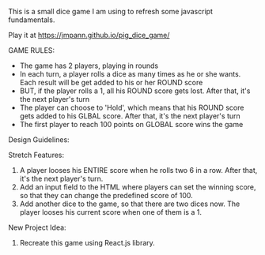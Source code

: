 This is a small dice game I am using to refresh some javascript fundamentals.

Play it at https://jmpann.github.io/pig_dice_game/



GAME RULES:

- The game has 2 players, playing in rounds
- In each turn, a player rolls a dice as many times as he or she wants. Each result will be get added to his or her ROUND score
- BUT, if the player rolls a 1, all his ROUND score gets lost. After that, it's the next player's turn
- The player can choose to 'Hold', which means that his ROUND score gets added to his GLBAL score. After that, it's the next player's turn
- The first player to reach 100 points on GLOBAL score wins the game


Design Guidelines:






Stretch Features:


1. A player looses his ENTIRE score when he rolls two 6 in a row. After that, it's the next player's turn.
2. Add an input field to the HTML where players can set the winning score, so that they can change the predefined score of 100.
3. Add another dice to the game, so that there are two dices now. The player looses his current score when one of them is a 1.

New Project Idea:

1. Recreate this game using React.js library.
